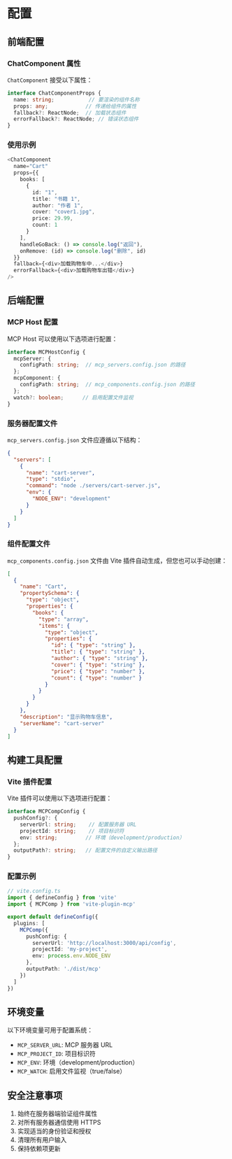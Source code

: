 # 配置

## 前端配置

### ChatComponent 属性

`ChatComponent` 接受以下属性：

```typescript
interface ChatComponentProps {
  name: string;           // 要渲染的组件名称
  props: any;            // 传递给组件的属性
  fallback?: ReactNode;  // 加载状态组件
  errorFallback?: ReactNode; // 错误状态组件
}
```

### 使用示例

```typescript
<ChatComponent
  name="Cart"
  props={{
    books: [
      {
        id: "1",
        title: "书籍 1",
        author: "作者 1",
        cover: "cover1.jpg",
        price: 29.99,
        count: 1
      }
    ],
    handleGoBack: () => console.log("返回"),
    onRemove: (id) => console.log("删除", id)
  }}
  fallback={<div>加载购物车中...</div>}
  errorFallback={<div>加载购物车出错</div>}
/>
```

## 后端配置

### MCP Host 配置

MCP Host 可以使用以下选项进行配置：

```typescript
interface MCPHostConfig {
  mcpServer: {
    configPath: string;  // mcp_servers.config.json 的路径
  };
  mcpComponent: {
    configPath: string;  // mcp_components.config.json 的路径
  };
  watch?: boolean;      // 启用配置文件监视
}
```

### 服务器配置文件

`mcp_servers.config.json` 文件应遵循以下结构：

```json
{
  "servers": [
    {
      "name": "cart-server",
      "type": "stdio",
      "command": "node ./servers/cart-server.js",
      "env": {
        "NODE_ENV": "development"
      }
    }
  ]
}
```

### 组件配置文件

`mcp_components.config.json` 文件由 Vite 插件自动生成，但您也可以手动创建：

```json
[
  {
    "name": "Cart",
    "propertySchema": {
      "type": "object",
      "properties": {
        "books": {
          "type": "array",
          "items": {
            "type": "object",
            "properties": {
              "id": { "type": "string" },
              "title": { "type": "string" },
              "author": { "type": "string" },
              "cover": { "type": "string" },
              "price": { "type": "number" },
              "count": { "type": "number" }
            }
          }
        }
      }
    },
    "description": "显示购物车信息",
    "serverName": "cart-server"
  }
]
```

## 构建工具配置

### Vite 插件配置

Vite 插件可以使用以下选项进行配置：

```typescript
interface MCPCompConfig {
  pushConfig?: {
    serverUrl: string;    // 配置服务器 URL
    projectId: string;    // 项目标识符
    env: string;         // 环境（development/production）
  };
  outputPath?: string;   // 配置文件的自定义输出路径
}
```

### 配置示例

```typescript
// vite.config.ts
import { defineConfig } from 'vite'
import { MCPComp } from 'vite-plugin-mcp'

export default defineConfig({
  plugins: [
    MCPComp({
      pushConfig: {
        serverUrl: 'http://localhost:3000/api/config',
        projectId: 'my-project',
        env: process.env.NODE_ENV
      },
      outputPath: './dist/mcp'
    })
  ]
})
```

## 环境变量

以下环境变量可用于配置系统：

- `MCP_SERVER_URL`: MCP 服务器 URL
- `MCP_PROJECT_ID`: 项目标识符
- `MCP_ENV`: 环境（development/production）
- `MCP_WATCH`: 启用文件监视（true/false）

## 安全注意事项

1. 始终在服务器端验证组件属性
2. 对所有服务器通信使用 HTTPS
3. 实现适当的身份验证和授权
4. 清理所有用户输入
5. 保持依赖项更新 